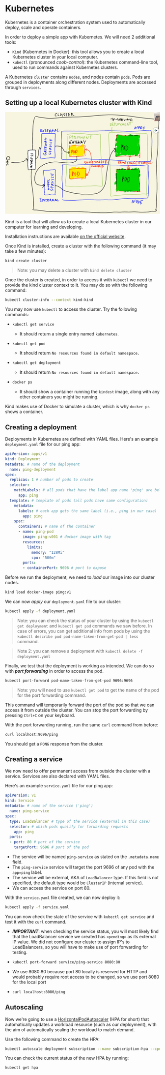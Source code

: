 # Kubernetes

Kubernetes is a container orchestration system used to automatically deploy, scale and operate containers. 

In order to deploy a simple app with Kubernetes. We will need 2 additional tools:
* `Kind` (Kubernetes in Docker): this tool allows you to create a local Kubernetes cluster in your local computer.
* `kubectl` (pronounced _coob-control_): the Kubernetes command-line tool, used to run commands against Kubernetes clusters.

A Kubernetes `cluster` contains `nodes`, and nodes contain `pods`. Pods are grouped in deployments along different nodes. Deployments are accessed through `services`.

## Setting up a local Kubernetes cluster with Kind

![kubernetes architecture](images/kubernetes_architecture.png)

Kind is a tool that will allow us to create a local Kubernetes cluster in our computer for learning and developing.

Installation instructions are available [on the official website](https://kind.sigs.k8s.io/docs/user/quick-start/).

Once Kind is installed, create a cluster with the following command (it may take a few minutes):

```sh
kind create cluster
```

>Note: you may delete a cluster with `kind delete cluster`

Once the cluster is created, in order to access it with `kubectl` we need to provide the kind cluster context to it. You may do so with the following command:

```sh
kubectl cluster-info --context kind-kind
```

You may now use `kubectl` to access the cluster. Try the following commands:

*   ```sh
    kubectl get service
    ```
    * It should return a single entry named `kubernetes`.
*   ```sh
    kubectl get pod
    ```
    * It should return `No resources found in default namespace.`
*   ```sh
    kubectl get deployment
    ```
    * It should return `No resources found in default namespace.`
*   ```sh
    docker ps
    ```
    * It should show a container running the `kindest` image, along with any other containers you might be running.

Kind makes use of Docker to simulate a cluster, which is why `docker ps` shows a container.

## Creating a deployment

Deployments in Kubernetes are defined with YAML files. Here's an example `deployment.yaml` file for our ping app:

```yaml
apiVersion: apps/v1
kind: Deployment
metadata: # name of the deployment
  name: ping-deployment
spec:
  replicas: 1 # number of pods to create
  selector:
    matchLabels: # all pods that have the label app name 'ping' are belonged to 'ping-deployment'
      app: ping
  template: # template of pods (all pods have same configuration)
    metadata:
      labels: # each app gets the same label (i.e., ping in our case)
        app: ping
    spec:
      containers: # name of the container
      - name: ping-pod
        image: ping:v001 # docker image with tag
        resources:
          limits:
            memory: "128Mi"
            cpu: "500m"
        ports:
        - containerPort: 9696 # port to expose
```
Before we run the deployment, we need to _load_ our image into our cluster nodes.

```sh
kind load docker-image ping:v1
```

We can now _apply_ our `deployment.yaml` file to our cluster:

```sh
kubectl apply -f deployment.yaml
```

>Note: you can check the status of your cluster by using the `kubectl get deployment` and `kubectl get pod` commands we saw before. In case of errors, you can get additional info from pods by using the `kubectl describe pod pod-name-taken-from-get-pod | less` command.

>Note 2: you can remove a deployment with `kubectl delete -f deployment.yaml`

Finally, we test that the deployment is working as intended. We can do so with ***port forwarding*** in order to access the pod.

```sh
kubectl port-forward pod-name-taken-from-get-pod 9696:9696
```
>Note: you will need to use `kubectl get pod` to get the name of the pod for the port forwarding command.

This command will temporarily forward the port of the pod so that we can access it from outside the cluster. You can stop the port forwarding by pressing `Ctrl+C` on your keyboard.

With the port forwarding running, run the same `curl` command from before:

```sh
curl localhost:9696/ping
```

You should get a `PONG` response from the cluster.

## Creating a service

We now need to offer permanent access from outside the cluster with a service. Services are also declared with YAML files.

Here's an example `service.yaml` file for our ping app:

```yaml
apiVersion: v1
kind: Service
metadata: # name of the service ('ping')
  name: ping-service
spec:
  type: LoadBalancer # type of the service (external in this case)
  selector: # which pods qualify for forwarding requests
    app: ping
  ports:
  - port: 80 # port of the service
    targetPort: 9696 # port of the pod
```

* The service will be named `ping-service` as stated on the `.metadata.name` field.
* The `ping-service` service will target the port 9696 of any pod with the `app=ping` label.
* The service will be external, AKA of `LoadBalancer` type. If this field is not specified, the default type would be `ClusterIP` (internal service).
* We can access the service on port 80.

With the `service.yaml` file created, we can now deploy it:

```sh
kubectl apply -f service.yaml
```

You can now check the state of the service with `kubectl get service` and test it with the `curl` command.

* ***IMPORTANT***: when checking the service status, you will most likely find that the LoadBalancer service we created has `<pending>` as its external IP value. We did not configure our cluster to assign IP's to LoadBalancers, so you will have to make use of port forwarding for testing.
*   ```sh
    kubectl port-forward service/ping-service 8080:80
    ```
* We use 8080:80 because port 80 locally is reserved for HTTP and would probably require root access to be changed, so we use port 8080 for the local port
*   ```sh
    curl localhost:8080/ping
    ```

## Autoscaling

Now we're going to use a [HorizontalPodAutoscaler](https://kubernetes.io/docs/tasks/run-application/horizontal-pod-autoscale-walkthrough/) (HPA for short) that automatically updates a workload resource (such as our deployment), with the aim of automatically scaling the workload to match demand.

Use the following command to create the HPA:

```bash
kubectl autoscale deployment subscription --name subscription-hpa --cpu-percent=20 --min=1 --max=3
```

You can check the current status of the new HPA by running:

```bash
kubectl get hpa
```